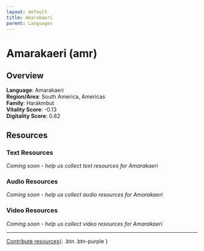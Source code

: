 ```yaml
---
layout: default
title: Amarakaeri
parent: Languages
---
```


# Amarakaeri (amr)

## Overview

**Language**: Amarakaeri  
**Region/Area**: South America, Americas  
**Family**: Harákmbut  
**Vitality Score**: -0.13  
**Digitality Score**: 0.82  

## Resources

### Text Resources
*Coming soon - help us collect text resources for Amarakaeri*

### Audio Resources
*Coming soon - help us collect audio resources for Amarakaeri*

### Video Resources
*Coming soon - help us collect video resources for Amarakaeri*

---

[Contribute resources](https://fairtrain.github.io/){: .btn .btn-purple }
